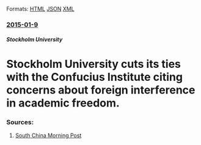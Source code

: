 
Formats: [HTML](/news/2015/01/9/stockholm-university-cuts-its-ties-with-the-confucius-institute-citing-concerns-about-foreign-interference-in-academic-freedom.html)  [JSON](/news/2015/01/9/stockholm-university-cuts-its-ties-with-the-confucius-institute-citing-concerns-about-foreign-interference-in-academic-freedom.json)  [XML](/news/2015/01/9/stockholm-university-cuts-its-ties-with-the-confucius-institute-citing-concerns-about-foreign-interference-in-academic-freedom.xml)  

### [2015-01-9](/news/2015/01/9/index.md)

##### Stockholm University
# Stockholm University cuts its ties with the Confucius Institute citing concerns about foreign interference in academic freedom. 




### Sources:

1. [South China Morning Post](http://www.scmp.com/news/china/article/1677976/swedish-university-severs-ties-confucius-institute)
